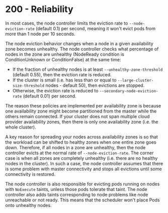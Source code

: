 # 200 - Reliability
In most cases, the node controller limits the eviction rate to ```--node-eviction-rate``` (default 0.1) per second, meaning it won't evict pods from more than 1 node per 10 seconds.

The node eviction behavior changes when a node in a given availability zone becomes unhealthy. The node controller checks what percentage of nodes in the zone are unhealthy (NodeReady condition is ConditionUnknown or ConditionFalse) at the same time:

- If the fraction of unhealthy nodes is at least ```--unhealthy-zone-threshold``` (default 0.55), then the eviction rate is reduced.
- If the cluster is small (i.e. has less than or equal to ```--large-cluster-size-threshold``` nodes - default 50), then evictions are stopped.
- Otherwise, the eviction rate is reduced to ```--secondary-node-eviction-rate``` (default 0.01) per second.

The reason these policies are implemented per availability zone is because one availability zone might become partitioned from the master while the others remain connected. If your cluster does not span multiple cloud provider availability zones, then there is only one availability zone (i.e. the whole cluster).

A key reason for spreading your nodes across availability zones is so that the workload can be shifted to healthy zones when one entire zone goes down. Therefore, if all nodes in a zone are unhealthy, then the node controller evicts at the normal rate of ```--node-eviction-rate```. The corner case is when all zones are completely unhealthy (i.e. there are no healthy nodes in the cluster). In such a case, the node controller assumes that there is some problem with master connectivity and stops all evictions until some connectivity is restored.

The node controller is also responsible for evicting pods running on nodes with ```NoExecute``` taints, unless those pods tolerate that taint. The node controller also adds taints corresponding to node problems like node unreachable or not ready. This means that the scheduler won't place Pods onto unhealthy nodes.
